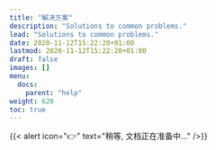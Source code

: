```yaml
---
title: "解决方案"
description: "Solutions to common problems."
lead: "Solutions to common problems."
date: 2020-11-12T15:22:20+01:00
lastmod: 2020-11-12T15:22:20+01:00
draft: false
images: []
menu: 
  docs:
    parent: "help"
weight: 620
toc: true
---
```


{{< alert icon="👉" text="稍等, 文档正在准备中..." />}}
